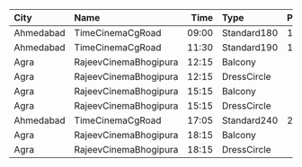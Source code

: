 | City      | Name                  |  Time | Type        | Price | Capacity | Booked |
| :-------- | :-------------------- | ----: | :---------- | ----: | -------: | -----: |
| Ahmedabad | TimeCinemaCgRoad      | 09:00 | Standard180 |  180₹ |      108 |      8 |
| Ahmedabad | TimeCinemaCgRoad      | 11:30 | Standard190 |  190₹ |      108 |      8 |
| Agra      | RajeevCinemaBhogipura | 12:15 | Balcony     |   40₹ |      280 |    224 |
| Agra      | RajeevCinemaBhogipura | 12:15 | DressCircle |   20₹ |      660 |    600 |
| Agra      | RajeevCinemaBhogipura | 15:15 | Balcony     |   40₹ |      280 |    224 |
| Agra      | RajeevCinemaBhogipura | 15:15 | DressCircle |   20₹ |      660 |    600 |
| Ahmedabad | TimeCinemaCgRoad      | 17:05 | Standard240 |  240₹ |      108 |      8 |
| Agra      | RajeevCinemaBhogipura | 18:15 | Balcony     |   40₹ |      280 |    224 |
| Agra      | RajeevCinemaBhogipura | 18:15 | DressCircle |   20₹ |      660 |    600 |